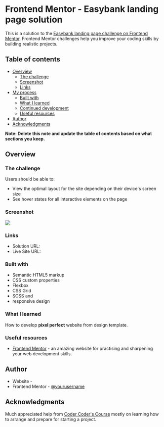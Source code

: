 # Frontend Mentor - Easybank landing page solution

This is a solution to the [Easybank landing page challenge on Frontend Mentor](https://www.frontendmentor.io/challenges/easybank-landing-page-WaUhkoDN). Frontend Mentor challenges help you improve your coding skills by building realistic projects. 

## Table of contents

- [Overview](#overview)
  - [The challenge](#the-challenge)
  - [Screenshot](#screenshot)
  - [Links](#links)
- [My process](#my-process)
  - [Built with](#built-with)
  - [What I learned](#what-i-learned)
  - [Continued development](#continued-development)
  - [Useful resources](#useful-resources)
- [Author](#author)
- [Acknowledgments](#acknowledgments)

**Note: Delete this note and update the table of contents based on what sections you keep.**

## Overview

### The challenge

Users should be able to:

- View the optimal layout for the site depending on their device's screen size
- See hover states for all interactive elements on the page

### Screenshot

![](./screenshot.jpg)

### Links

- Solution URL: [](https://your-solution-url.com)
- Live Site URL: [](https://your-live-site-url.com)

### Built with

- Semantic HTML5 markup
- CSS custom properties
- Flexbox
- CSS Grid
- SCSS and 
- responsive design

### What I learned

How to develop **pixel perfect** website from design template.

### Useful resources

- [Frontend Mentor](https://www.frontendmentor.io/challenges) - an amazing website for practising and sharpening your web development skills.


## Author

- Website - [](https://www.your-site.com)
- Frontend Mentor - [@yourusername](https://www.frontendmentor.io/profile/yourusername)

## Acknowledgments

Much appreciated help from [Coder Coder's Course](https://www.youtube.com/watch?v=aoQ6S1a32j8&list=PLmKhkuTkHTd87f6LsT6uUJC5J5jlAi_YI&index=19&t=123s)
mostly on learning how to arrange and prepare for starting a project.
